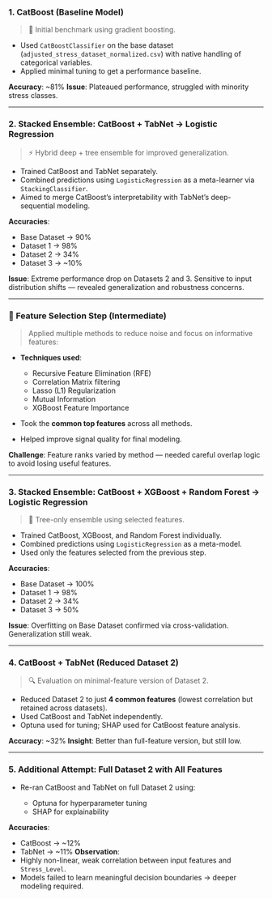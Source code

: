 ### 1. **CatBoost (Baseline Model)**

> 🎯 Initial benchmark using gradient boosting.

* Used `CatBoostClassifier` on the base dataset (`adjusted_stress_dataset_normalized.csv`) with native handling of categorical variables.
* Applied minimal tuning to get a performance baseline.

**Accuracy**: \~81%
**Issue**: Plateaued performance, struggled with minority stress classes.

---

### 2. **Stacked Ensemble: CatBoost + TabNet → Logistic Regression**

> ⚡ Hybrid deep + tree ensemble for improved generalization.

* Trained CatBoost and TabNet separately.
* Combined predictions using `LogisticRegression` as a meta-learner via `StackingClassifier`.
* Aimed to merge CatBoost’s interpretability with TabNet’s deep-sequential modeling.

**Accuracies**:

* Base Dataset → 90%
* Dataset 1 → 98%
* Dataset 2 → 34%
* Dataset 3 → \~10%

**Issue**: Extreme performance drop on Datasets 2 and 3. Sensitive to input distribution shifts — revealed generalization and robustness concerns.

---

### 🧪 Feature Selection Step (Intermediate)

> Applied multiple methods to reduce noise and focus on informative features:

* **Techniques used**:

  * Recursive Feature Elimination (RFE)
  * Correlation Matrix filtering
  * Lasso (L1) Regularization
  * Mutual Information
  * XGBoost Feature Importance

* Took the **common top features** across all methods.

* Helped improve signal quality for final modeling.

**Challenge**: Feature ranks varied by method — needed careful overlap logic to avoid losing useful features.

---

### 3. **Stacked Ensemble: CatBoost + XGBoost + Random Forest → Logistic Regression**

> 🌳 Tree-only ensemble using selected features.

* Trained CatBoost, XGBoost, and Random Forest individually.
* Combined predictions using `LogisticRegression` as a meta-model.
* Used only the features selected from the previous step.

**Accuracies**:

* Base Dataset → 100%
* Dataset 1 → 98%
* Dataset 2 → 34%
* Dataset 3 → 50%

**Issue**: Overfitting on Base Dataset confirmed via cross-validation. Generalization still weak.

---

### 4. **CatBoost + TabNet (Reduced Dataset 2)**

> 🔍 Evaluation on minimal-feature version of Dataset 2.

* Reduced Dataset 2 to just **4 common features** (lowest correlation but retained across datasets).
* Used CatBoost and TabNet independently.
* Optuna used for tuning; SHAP used for CatBoost feature analysis.

**Accuracy**: \~32%
**Insight**: Better than full-feature version, but still low.

---

### 5. **Additional Attempt: Full Dataset 2 with All Features**

* Re-ran CatBoost and TabNet on full Dataset 2 using:

  * Optuna for hyperparameter tuning
  * SHAP for explainability

**Accuracies**:

* CatBoost → \~12%
* TabNet → \~11%
  **Observation**:
* Highly non-linear, weak correlation between input features and `Stress_Level`.
* Models failed to learn meaningful decision boundaries → deeper modeling required.
